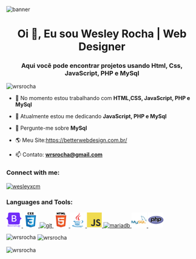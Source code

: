![banner](https://github.com/WRSROCHA/portfolio/blob/main/banner.png?raw=true)

<h1 align="center"> Oi 👋, Eu sou Wesley Rocha | Web Designer</h1>
<h3 align="center">Aqui você pode encontrar projetos usando Html, Css, JavaScript, PHP e MySql</h3>

<p align="left"> <img src="https://komarev.com/ghpvc/?username=wrsrocha&label=Profile%20views&color=0e75b6&style=flat" alt="wrsrocha" /> </p>

- 🔭 No momento estou trabalhando com **HTML,CSS, JavaScript, PHP e MySql**

- 🌱 Atualmente estou me dedicando **JavaScript, PHP e MySql**

- 💬 Pergunte-me sobre **MySql**

- 🌎 Meu Site:https://betterwebdesign.com.br/

- 📫 Contato: **wrsrocha@gmail.com**

<h3 align="left">Connect with me:</h3>
<p align="left">
<a href="https://instagram.com/wesleyxcm" target="blank"><img align="center" src="https://raw.githubusercontent.com/rahuldkjain/github-profile-readme-generator/master/src/images/icons/Social/instagram.svg" alt="wesleyxcm" height="30" width="40" /></a>
</p>

<h3 align="left">Languages and Tools:</h3>
<p align="left"> <a href="https://getbootstrap.com" target="_blank" rel="noreferrer"> <img src="https://raw.githubusercontent.com/devicons/devicon/master/icons/bootstrap/bootstrap-plain-wordmark.svg" alt="bootstrap" width="40" height="40"/> </a> <a href="https://www.w3schools.com/css/" target="_blank" rel="noreferrer"> <img src="https://raw.githubusercontent.com/devicons/devicon/master/icons/css3/css3-original-wordmark.svg" alt="css3" width="40" height="40"/> </a> <a href="https://git-scm.com/" target="_blank" rel="noreferrer"> <img src="https://www.vectorlogo.zone/logos/git-scm/git-scm-icon.svg" alt="git" width="40" height="40"/> </a> <a href="https://www.w3.org/html/" target="_blank" rel="noreferrer"> <img src="https://raw.githubusercontent.com/devicons/devicon/master/icons/html5/html5-original-wordmark.svg" alt="html5" width="40" height="40"/> </a> <a href="https://www.java.com" target="_blank" rel="noreferrer"> <img src="https://raw.githubusercontent.com/devicons/devicon/master/icons/java/java-original.svg" alt="java" width="40" height="40"/> </a> <a href="https://developer.mozilla.org/en-US/docs/Web/JavaScript" target="_blank" rel="noreferrer"> <img src="https://raw.githubusercontent.com/devicons/devicon/master/icons/javascript/javascript-original.svg" alt="javascript" width="40" height="40"/> </a> <a href="https://mariadb.org/" target="_blank" rel="noreferrer"> <img src="https://www.vectorlogo.zone/logos/mariadb/mariadb-icon.svg" alt="mariadb" width="40" height="40"/> </a> <a href="https://www.mysql.com/" target="_blank" rel="noreferrer"> <img src="https://raw.githubusercontent.com/devicons/devicon/master/icons/mysql/mysql-original-wordmark.svg" alt="mysql" width="40" height="40"/> </a> <a href="https://www.php.net" target="_blank" rel="noreferrer"> <img src="https://raw.githubusercontent.com/devicons/devicon/master/icons/php/php-original.svg" alt="php" width="40" height="40"/> </a> </p>

<p><img align="left" src="https://github-readme-stats.vercel.app/api/top-langs?username=wrsrocha&show_icons=true&theme=dark&locale=en&layout=compact" alt="wrsrocha" /></p>

<p>&nbsp;<img align="center" src="https://github-readme-stats.vercel.app/api?username=wrsrocha&show_icons=true&theme=dark&locale=en" alt="wrsrocha" /></p>

<p><img align="center" src="https://github-readme-streak-stats.herokuapp.com/?user=wrsrocha&theme=dark" alt="wrsrocha" /></p>

